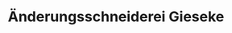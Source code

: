 ---
title: "Änderungsschneiderei Gieseke"
url: /paderborn/aenderungsschneiderei-gieseke/
shop: Schneiderei
---